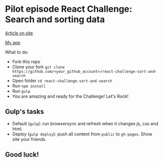 # Pilot episode React Challenge: Search and sorting data

[Article on site](http://jsraccoon.ru/react-challenge-sort-and-search)

[My app](http://ilyakonovaloff.github.io/react-challenge-sort-and-search/)

What to do:

* Fork this repo
* Clone your fork `git clone https://github.com/<your_github_account>/react-challenge-sort-and-search`
* Open folder `cd react-challenge-sort-and-search`
* Run `npm install`
* Run `gulp`
* You are amazing and ready for the Challenge! Let's Rock!

## Gulp's tasks

* Default (`gulp`): run browsersync and refresh when it changes js, css and html.
* Deploy (`gulp deploy`): push all content from `public` to `gh-pages`. Show site your friends.

## Good luck!
